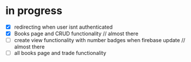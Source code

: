 # in progress

- [x] redirecting when user isnt authenticated
- [x] Books page and CRUD functionality // almost there
- [ ] create view functionality with number badges when firebase update // almost there
- [ ] all books page and trade functionality
